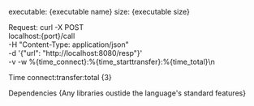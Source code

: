 executable: {executable name}
size: {executable size}

Request:
curl -X POST \
localhost:{port}/call \
-H "Content-Type: application/json" \
-d '{"url": "http://localhost:8080/resp"}' \
-v -w %{time_connect}:%{time_starttransfer}:%{time_total}\\n

Time
connect:transfer:total
{3}

Dependencies
{Any libraries oustide the language's standard features}